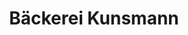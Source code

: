 ---
title: "Bäckerei Kunsmann"
url: /zeltingen-rachtig/baeckerei-kunsmann-kurfuerstenstrasse/
shop: Bäckerei
---